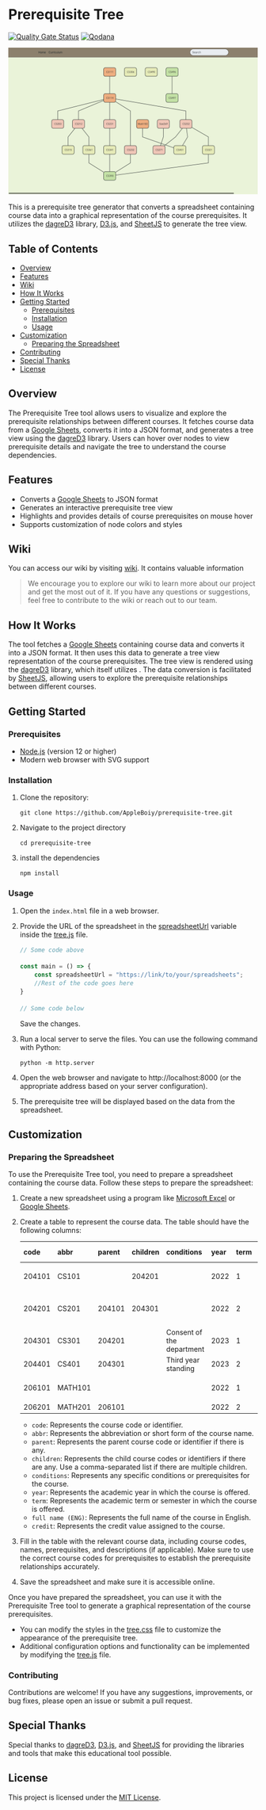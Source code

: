 # Prerequisite Tree

[![Quality Gate Status](https://sonarcloud.io/api/project_badges/measure?project=AppleBoiy_prerequisite-tree&metric=alert_status)](https://sonarcloud.io/summary/new_code?id=AppleBoiy_prerequisite-tree) [![Qodana](https://github.com/AppleBoiy/prerequisite-tree/actions/workflows/code_quality.yml/badge.svg)](https://github.com/AppleBoiy/prerequisite-tree/actions/workflows/code_quality.yml)

![screen shot]

This is a prerequisite tree generator that converts a spreadsheet containing course data into a graphical representation
of the course prerequisites. It utilizes the [dagreD3] library, [D3.js], and [SheetJS] to generate the tree view.

## Table of Contents

- [Overview](#overview)
- [Features](#features)
- [Wiki](#wiki)
- [How It Works](#how-it-works)
- [Getting Started](#getting-started)
    - [Prerequisites](#prerequisites)
    - [Installation](#installation)
    - [Usage](#usage)
- [Customization](#customization)
    - [Preparing the Spreadsheet](#preparing-the-spreadsheet)
- [Contributing](#contributing)
- [Special Thanks](#special-thanks)
- [License](#license)

## Overview

The Prerequisite Tree tool allows users to visualize and explore the prerequisite relationships between different
courses. It fetches course data from a [Google Sheets], converts it into a JSON format, and generates a tree view
using the [dagreD3] library. Users can hover over nodes to view prerequisite details and navigate the tree to understand
the course dependencies.

## Features

- Converts a [Google Sheets] to JSON format
- Generates an interactive prerequisite tree view
- Highlights and provides details of course prerequisites on mouse hover
- Supports customization of node colors and styles

## Wiki

You can access our wiki by visiting [wiki](https://cmu.to/cs-prereq-notion). It contains valuable information

> We encourage you to explore our wiki to learn more about our project and get the most out of it. If you have any
> questions or suggestions, feel free to contribute to the wiki or reach out to our team.

## How It Works

The tool fetches a [Google Sheets] containing course data and converts it into a JSON format. It then uses this data
to generate a tree view representation of the course prerequisites. The tree view is rendered using the [dagreD3]
library, which itself utilizes . The data conversion is facilitated by [SheetJS], allowing users to explore the
prerequisite relationships between different courses.

<a name="guidelines"></a>

## Getting Started

### Prerequisites

- [Node.js] (version 12 or higher)
- Modern web browser with SVG support

### Installation

1. Clone the repository:
   ```shell
   git clone https://github.com/AppleBoiy/prerequisite-tree.git
    ```

2. Navigate to the project directory
    ```shell
    cd prerequisite-tree
    ```

3. install the dependencies
    ```shell
    npm install
    ```

### Usage

1. Open the `index.html` file in a web browser.
2. Provide the URL of the spreadsheet in
   the [spreadsheetUrl](docs/js/tree.js#L6) variable inside
   the [tree.js] file.
   ```javascript {.line-numbers}
   // Some code above

   const main = () => {
       const spreadsheetUrl = "https://link/to/your/spreadsheets";
       //Rest of the code goes here
   }
   
   // Some code below
   ```
   Save the changes.

3. Run a local server to serve the files. You can use the following command with Python:
    ```shell
   python -m http.server
    ```
4. Open the web browser and navigate to http://localhost:8000 (or the appropriate address based on your server
   configuration).
5. The prerequisite tree will be displayed based on the data from the spreadsheet.

## Customization

### Preparing the Spreadsheet

To use the Prerequisite Tree tool, you need to prepare a spreadsheet containing the course data. Follow these steps to
prepare the spreadsheet:

1. Create a new spreadsheet using a program like [Microsoft Excel] or [Google Sheets].
2. Create a table to represent the course data. The table should have the following columns:

   | code    | abbr    | parent | children | conditions                | year | term | full name (ENG)                  | credit |
   |---------|---------|--------|----------|---------------------------|------|------|----------------------------------|--------|
   | 204101  | CS101   |        | 204201   |                           | 2022 | 1    | Introduction to Computer Science | 3      |
   | 204201  | CS201   | 204101 | 204301   |                           | 2022 | 2    | Data Structures and Algorithms   | 4      |
   | 204301  | CS301   | 204201 |          | Consent of the department | 2023 | 1    | Software Engineering             | 3      |
   | 204401  | CS401   | 204301 |          | Third year standing       | 2023 | 2    | Advanced Programming             | 4      |
   | 206101  | MATH101 |        |          |                           | 2022 | 1    | Introduction to Mathematics      | 3      |
   | 206201  | MATH201 | 206101 |          |                           | 2022 | 2    | Calculus                         | 4      |

    - `code`: Represents the course code or identifier.
    - `abbr`: Represents the abbreviation or short form of the course name.
    - `parent`: Represents the parent course code or identifier if there is any.
    - `children`: Represents the child course codes or identifiers if there are any. Use a comma-separated list if there
      are multiple children.
    - `conditions`: Represents any specific conditions or prerequisites for the course.
    - `year`: Represents the academic year in which the course is offered.
    - `term`: Represents the academic term or semester in which the course is offered.
    - `full name (ENG)`: Represents the full name of the course in English.
    - `credit`: Represents the credit value assigned to the course.

3. Fill in the table with the relevant course data, including course codes, names, prerequisites, and descriptions (if
   applicable). Make sure to use the correct course codes for prerequisites to establish the prerequisite relationships
   accurately.
4. Save the spreadsheet and make sure it is accessible online.

Once you have prepared the spreadsheet, you can use it with the Prerequisite Tree tool to generate a graphical
representation of the course prerequisites.

* You can modify the styles in the [tree.css] file to customize the appearance of the prerequisite tree.
* Additional configuration options and functionality can be implemented by modifying the [tree.js] file.

### Contributing

Contributions are welcome! If you have any suggestions, improvements, or bug fixes, please open an issue or submit a
pull request.

## Special Thanks

Special thanks to [dagreD3], [D3.js], and [SheetJS] for providing the libraries and tools that make this educational
tool possible.

## License

This project is licensed under the [MIT License](LICENSE).


[dagreD3]: https://github.com/dagrejs/dagre-d3

[D3.js]: https://d3js.org

[SheetJS]: https://sheetjs.com

[Node.js]: https://nodejs.org/en

[Google Sheets]: https://docs.google.com/spreadsheets

[Microsoft Excel]: https://www.microsoft.com/en-us/microsoft-365/excel

[tree.js]: ./docs/js/tree.js

[tree.css]: ./docs/css/tree.css

[screen shot]: ./docs/img/tree_view_screenshot.png
